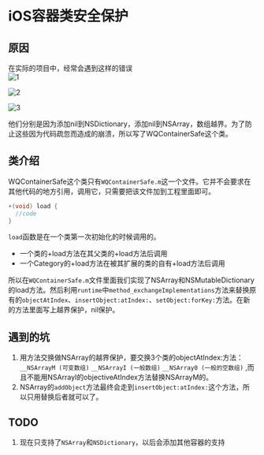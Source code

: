 # iOS容器类安全保护
## 原因
在实际的项目中，经常会遇到这样的错误  
![1](https://raw.githubusercontent.com/decemberLi/WQContainerSafe/master/1.png)  

![2](https://raw.githubusercontent.com/decemberLi/WQContainerSafe/master/2.png)  

![3](https://raw.githubusercontent.com/decemberLi/WQContainerSafe/master/3.png)  

他们分别是因为添加nil到NSDictionary，添加nil到NSArray，数组越界。为了防止这些因为代码疏忽而造成的崩溃，所以写了WQContainerSafe这个类。
## 类介绍
WQContainerSafe这个类只有`WQContainerSafe.m`这一个文件。它并不会要求在其他代码的地方引用，调用它，只需要把该文件加到工程里面即可。  
```Objective-C
+(void) load {
  //code
}
```
`load`函数是在一个类第一次初始化的时候调用的。
* 一个类的+load方法在其父类的+load方法后调用
* 一个Category的+load方法在被其扩展的类的自有+load方法后调用

所以在`WQContainerSafe.m`文件里面我们实现了NSArray和NSMutableDictionary的load方法。然后利用`runtime`中`method_exchangeImplementations`方法来替换原有的`objectAtIndex`、`insertObject:atIndex:`、`setObject:forKey:`方法。在新的方法里面写上越界保护，nil保护。

## 遇到的坑
1. 用方法交换做NSArray的越界保护，要交换3个类的objectAtIndex:方法： `__NSArrayM (可变数组)` `__NSArrayI (一般数组)` `__NSArray0 (一般的空数组)` ,而且不能用NSArrayI的objectiveAtIndex方法替换NSArrayM的。
2. NSArray的`addObject`方法最终会走到`insertObject:atIndex:`这个方法，所以只用替换后者就可以了。

## TODO
1. 现在只支持了`NSArray`和`NSDictionary`，以后会添加其他容器的支持
